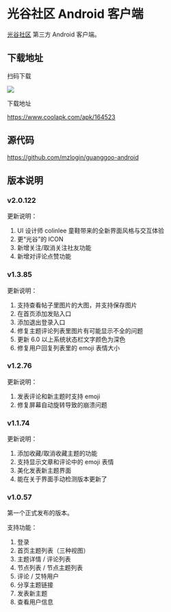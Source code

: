 # 光谷社区 Android 客户端

[光谷社区][1] 第三方 Android 客户端。

## 下载地址

扫码下载

![](http://mazhuang.org/guanggoo-android/qrcode.png)

下载地址

<https://www.coolapk.com/apk/164523>

## 源代码

<https://github.com/mzlogin/guanggoo-android>

## 版本说明

### v2.0.122

更新说明：

1. UI 设计师 colinlee 童鞋带来的全新界面风格与交互体验
2. 更“光谷”的 ICON
3. 新增关注/取消关注社友功能
4. 新增对评论点赞功能

### v1.3.85

更新说明：

1. 支持查看帖子里图片的大图，并支持保存图片
2. 在首页添加发贴入口
3. 添加退出登录入口
4. 修复主题评论列表里图片有可能显示不全的问题
5. 更新 6.0 以上系统状态栏文字颜色为深色
6. 修复用户回复列表里的 emoji 表情大小

### v1.2.76

更新说明：

1. 发表评论和新主题时支持 emoji
2. 修复屏幕自动旋转导致的崩溃问题

### v1.1.74

更新说明：

1. 添加收藏/取消收藏主题的功能
2. 支持显示文章和评论中的 emoji 表情
3. 美化发表新主题界面
4. 能在关于界面手动检测版本更新了

### v1.0.57

第一个正式发布的版本。

支持功能：

1. 登录
2. 首页主题列表（三种视图）
3. 主题详情 / 评论列表
4. 节点列表 / 节点主题列表
5. 评论 / 艾特用户
6. 分享主题链接
7. 发表新主题
8. 查看用户信息

[1]: http://guanggoo.com
